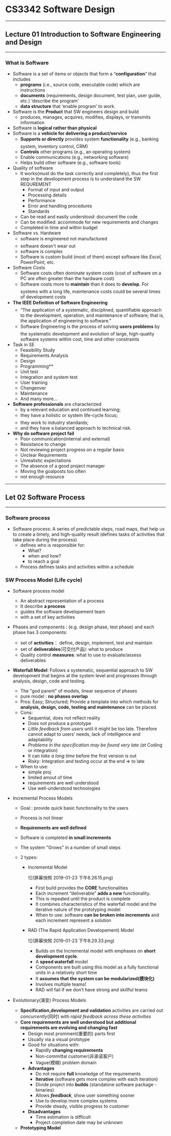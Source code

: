 # CS3342 Software Design

--------

## Lecture 01 Introduction to Software Engineering and Design

-------

### What is Software

* Software is a set of items or objects that form a “**configuration**” that includes 
  * **programs** (i.e., source code, executable code) which are instructions
  * **documents** (requirements, design document, test plan, user guide, etc.) ‘describe the program’
  * **data structure** that ‘enable program’ to work. 
* Software is the **Product** that SW engineers design and build
  * produces, manages, acquires, modifies, displays, or transmits information
* Software is **logical rather than physical**
* Software is a **vehicle for delivering a product/service**
  * **Supports or directly** provides system **functionality** (e.g., banking system, inventory control, CRM)
  * **Controls** other programs (e.g., an operating system)
  * Enable communications (e.g., networking software)
  * Helps build other software (e.g., software tools)
* Quality of software
  * It works(must do the task correctly and completely), thus the first step in the development process is to understand the SW REQUREMENT
    * Format of input and output
    * Processing details
    * Performance
    * Error and handling procedures
    * Standards
  * Can be read and easily understood: document the code
  * Can be modified: accommode for new requirements and changes
  * Completed in time and within budget
* Software vs. Hardware
  * software is engineered not manufactured
  * software doesn't wear out
  * software is complex
  * Software is custom build (most of them) except software like *Excel, PowerPoint,* etc.
* Software Costs
  * Software costs often dominate system costs (cost of software on a PC are often greater than the hardware cost)
  * Software costs more to **maintain** than it does to **develop**. For systems with a long life, maintenance costs could be several times of development costs
* **The IEEE Definition of Software Engineering**
  * “The application of a systematic, disciplined, quantifiable approach to the development, operation, and maintenance of software; that is, the application of engineering to software.”
  * Software
    Engineering is the process of solving **users problems** by the systematic development and evolution of large, high-quality software systems within cost, time and other constraints
* Task in SE
  * Feasibility Study
  * Requirements Analysis
  * Design
  * Programming**
  * Unit test
  * Integration and system test
  * User training
  * Changeover
  * Maintenance
  * And many more…
* **Software professionals** are characterized 
  * by a relevant education and continued learning;
  * they have a holistic or system life-cycle focus; 
  * they work to industry standards; 
  * and they have a balanced approach to technical risk. 
* **Why do software project fail**
  * Poor communication(internal and external)
  * Resistance to change
  * Not reviewing project progress on a regular basis
  * Unclear Requirements
  * Unrealistic expectations
  * The absence of a good project manager
  * Moving the goalposts too often
  * not enough resource

-------------------

## Let 02 Software Process

------------

### Software process

* Software process: A series of predictable steps, road maps, that help us to create a timely, and high-quality result (defines tasks of activities that take place during the process)
  * defines who is responsible for:
    * What?
    * when and how?
    * to reach a goal
  * Process defines tasks and activities within a schedule

### SW Process Model (Life cycle)

* Software process model

  * An abstract representation of a process
  * It describe **a process**
  * guides the software developement team
  * with a set of key activities

* Phases and components : (e.g. design phase, test phase) and each phase has 3 components:

  * set of **activities**： define, design, implement, test and maintain
  * set of **deliverables**(可交付产品): what to produce
  * Quality control **measures**: what to use to evaluate/assess deliverables 

* **Waterfall Model**: Follows a systematic, sequential approach to SW development that begins at the system level and progresses through analysis, design, code and testing.

  * The "god parent" of models, linear sequence of phases
  * pure model : **no phases overlap**
  * Pros: Easy; Structured; Provide a template into which methods for **analysis, design, code, testing and maintenance** can be placed.
  * Cons:
    *  Sequential, does not reflect reality
    * Does not produce a prototype
    * *Little feedback from users* until it might be too late. Therefore cannot adapt to users’ needs, lack of intelligence and adaptability
    * *Problems in the specification may be found very late (at* Coding or integration)
    * It can *take a long time* before the first version is out
    * Risky: Integration and testing occur at the end => to late
  * When to use: 
    * simple proj
    * limited amout of time
    * requirements are well understood
    * Use well-understood technologies

* Incremental Process Models

  * Goal : provide quick basic functionality to the users

  * Process is not linear

  * **Requirements are well defined**

  * Software is completed **in small increments**

  * The system "Grows" in a number of small steps

  * 2 types:

    * Incremental Model

      ![](屏幕快照 2019-01-23 下午8.26.15.png)

      * First  build provides the **CORE** functionalities
      * Each increment “deliverable” **adds a new** functionality.
      * This is repeated until the product is complete 
      * It combines characteristics of the waterfall model and the iterative nature of the prototyping model
      * When to use: software **can be broken into increments** and each increment represent a solution

    * RAD (The Rapid Application Developement) Model

      ![](屏幕快照 2019-01-23 下午8.29.33.png)

      * Builds on the Incremental model with emphases on **short development cycle**.
      * A **speed waterfall** model
      * Components are built using this model as a fully functional units in a relatively short time
      * It **assumes that the system can be modularized(模块化)**
      * Involves multiple teams!
      * RAD will fail if we don’t have strong and skillful teams

* Evolutionary(演变) Process Models

  * **Specification,development and validation** activities are carried out *concurrently*(同时) with *rapid feedback* *across
    these activities*
  * **Core requirements are well understood but** **additional requirements are evolving and changing fast**
    * Design most prominent(重要的) parts first
    * Usually via a visual prototype
    * Good for situations with:
      * Rapidly **changing requirements**
      * Non-committal customer(非承诺客户)
      * Vague(模糊) problem domain
    * **Advantages**
      * Do not require **full** knowledge of the requirements
      * **Iterative** (software gets more complex with each iteration)
      * Divide project into **builds** (standalone software package - binaries)
      * Allows ***feedback***, show user something sooner
      * Use to develop more complex systems 
      * Provide steady, visible progress to customer
    * **Disadvantages**
      * Time estimation is difficult
      * Project completion date may be unknown
  * **Prototyping Model**